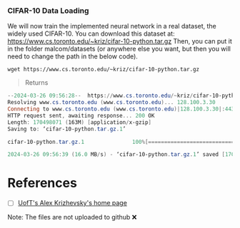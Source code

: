 ### CIFAR-10 Data Loading

We will now train the implemented neural network in a real dataset, the widely used CIFAR-10. You can download this dataset at: https://www.cs.toronto.edu/~kriz/cifar-10-python.tar.gz Then, you can put it in the folder malcom/datasets (or anywhere else you want, but then you will need to change the path in the below code).

```
wget https://www.cs.toronto.edu/~kriz/cifar-10-python.tar.gz
```
> Returns
```powershell
--2024-03-26 09:56:28--  https://www.cs.toronto.edu/~kriz/cifar-10-python.tar.gz
Resolving www.cs.toronto.edu (www.cs.toronto.edu)... 128.100.3.30
Connecting to www.cs.toronto.edu (www.cs.toronto.edu)|128.100.3.30|:443... connected.
HTTP request sent, awaiting response... 200 OK
Length: 170498071 (163M) [application/x-gzip]
Saving to: ‘cifar-10-python.tar.gz.1’

cifar-10-python.tar.gz.1               100%[============================================================================>] 162.60M  19.3MB/s    in 10s     

2024-03-26 09:56:39 (16.0 MB/s) - ‘cifar-10-python.tar.gz.1’ saved [170498071/170498071]
```


# References

- [ ] [UofT's Alex Krizhevsky's home page](http://www.cs.toronto.edu/~kriz/cifar.html)

Note: The files are not uploaded to github :x:
